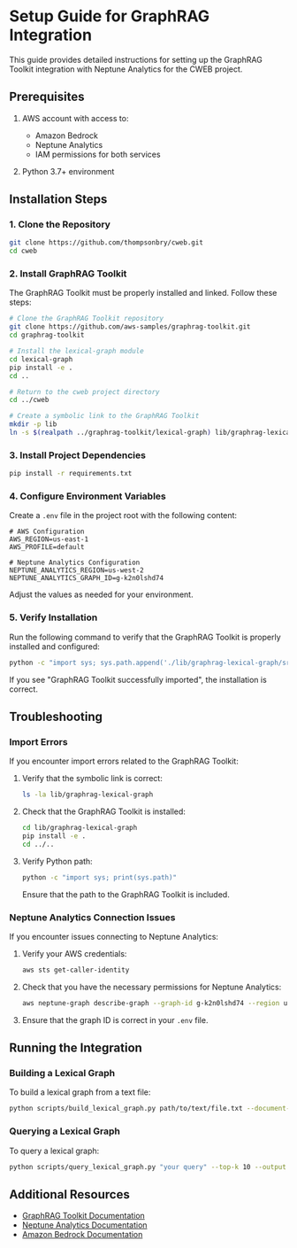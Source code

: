 # Setup Guide for GraphRAG Integration

This guide provides detailed instructions for setting up the GraphRAG Toolkit integration with Neptune Analytics for the CWEB project.

## Prerequisites

1. AWS account with access to:
   - Amazon Bedrock
   - Neptune Analytics
   - IAM permissions for both services

2. Python 3.7+ environment

## Installation Steps

### 1. Clone the Repository

```bash
git clone https://github.com/thompsonbry/cweb.git
cd cweb
```

### 2. Install GraphRAG Toolkit

The GraphRAG Toolkit must be properly installed and linked. Follow these steps:

```bash
# Clone the GraphRAG Toolkit repository
git clone https://github.com/aws-samples/graphrag-toolkit.git
cd graphrag-toolkit

# Install the lexical-graph module
cd lexical-graph
pip install -e .
cd ..

# Return to the cweb project directory
cd ../cweb

# Create a symbolic link to the GraphRAG Toolkit
mkdir -p lib
ln -s $(realpath ../graphrag-toolkit/lexical-graph) lib/graphrag-lexical-graph
```

### 3. Install Project Dependencies

```bash
pip install -r requirements.txt
```

### 4. Configure Environment Variables

Create a `.env` file in the project root with the following content:

```
# AWS Configuration
AWS_REGION=us-east-1
AWS_PROFILE=default

# Neptune Analytics Configuration
NEPTUNE_ANALYTICS_REGION=us-west-2
NEPTUNE_ANALYTICS_GRAPH_ID=g-k2n0lshd74
```

Adjust the values as needed for your environment.

### 5. Verify Installation

Run the following command to verify that the GraphRAG Toolkit is properly installed and configured:

```bash
python -c "import sys; sys.path.append('./lib/graphrag-lexical-graph/src'); import graphrag_toolkit; print('GraphRAG Toolkit successfully imported')"
```

If you see "GraphRAG Toolkit successfully imported", the installation is correct.

## Troubleshooting

### Import Errors

If you encounter import errors related to the GraphRAG Toolkit:

1. Verify that the symbolic link is correct:
   ```bash
   ls -la lib/graphrag-lexical-graph
   ```

2. Check that the GraphRAG Toolkit is installed:
   ```bash
   cd lib/graphrag-lexical-graph
   pip install -e .
   cd ../..
   ```

3. Verify Python path:
   ```bash
   python -c "import sys; print(sys.path)"
   ```
   Ensure that the path to the GraphRAG Toolkit is included.

### Neptune Analytics Connection Issues

If you encounter issues connecting to Neptune Analytics:

1. Verify your AWS credentials:
   ```bash
   aws sts get-caller-identity
   ```

2. Check that you have the necessary permissions for Neptune Analytics:
   ```bash
   aws neptune-graph describe-graph --graph-id g-k2n0lshd74 --region us-west-2
   ```

3. Ensure that the graph ID is correct in your `.env` file.

## Running the Integration

### Building a Lexical Graph

To build a lexical graph from a text file:

```bash
python scripts/build_lexical_graph.py path/to/text/file.txt --document-id "document_id" --verbose
```

### Querying a Lexical Graph

To query a lexical graph:

```bash
python scripts/query_lexical_graph.py "your query" --top-k 10 --output results.json --verbose
```

## Additional Resources

- [GraphRAG Toolkit Documentation](https://github.com/aws-samples/graphrag-toolkit)
- [Neptune Analytics Documentation](https://docs.aws.amazon.com/neptune/latest/userguide/analytics.html)
- [Amazon Bedrock Documentation](https://docs.aws.amazon.com/bedrock/)
